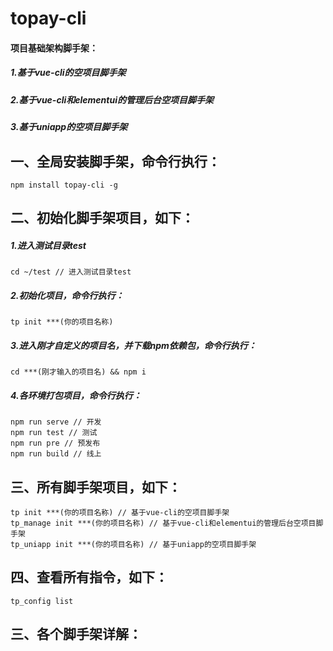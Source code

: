 # topay-cli
#### 项目基础架构脚手架：
##### 1.基于vue-cli的空项目脚手架
##### 2.基于vue-cli和elementui的管理后台空项目脚手架
##### 3.基于uniapp的空项目脚手架

## 一、全局安装脚手架，命令行执行：
~~~
npm install topay-cli -g
~~~

## 二、初始化脚手架项目，如下：
##### 1.进入测试目录test
~~~
cd ~/test // 进入测试目录test
~~~

##### 2.初始化项目，命令行执行：
~~~
tp init ***(你的项目名称)
~~~

##### 3.进入刚才自定义的项目名，并下载npm依赖包，命令行执行：
~~~
cd ***(刚才输入的项目名) && npm i
~~~

##### 4.各环境打包项目，命令行执行：
~~~
npm run serve // 开发
npm run test // 测试
npm run pre // 预发布
npm run build // 线上
~~~

## 三、所有脚手架项目，如下：
~~~
tp init ***(你的项目名称) // 基于vue-cli的空项目脚手架
tp_manage init ***(你的项目名称) // 基于vue-cli和elementui的管理后台空项目脚手架
tp_uniapp init ***(你的项目名称) // 基于uniapp的空项目脚手架
~~~

## 四、查看所有指令，如下：
~~~
tp_config list
~~~

## 三、各个脚手架详解：


